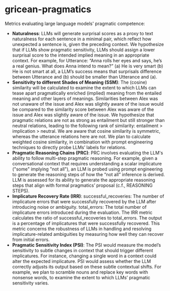 # gricean-pragmatics

Metrics evaluating large language models' pragmatic competence:

- **Naturalness**: LLMs will generate surprisal scores as a proxy to text naturalness for each sentence in a minimal pair, which reflect how unexpected a sentence is, given the preceding context. We hypothesize that if LLMs show pragmatic sensitivity, LLMs should assign a lower surprisal score to the intended implied meaning in an appropriate context. For example, for Utterance: “Anna rolls her eyes and says, he’s a real genius. What does Anna intend to mean?” (a) He is very smart (b) He is not smart at all, a LLM’s success means that surprisals difference between Utterance and (b) should be smaller than Utterance and (a).
- **Sensitivity to different Shades of Meaning (SSM)**: The (cosine) similarity will be calculated to examine the extent to which LLMs can tease apart pragmatically enriched (implied) meaning from the entailed meaning and other layers of meanings. Similarities between Alex was not unaware of the issue and Alex was slightly aware of the issue would be compared to the similarity score between Alex was aware of the issue and Alex was slightly aware of the issue. We hypothesize that pragmatic relations are not as strong as entailment but still stronger than neutral relations, leading to the following rank of similarity: entailment > implication > neutral. We are aware that cosine similarity is symmetric, whereas the utterance relations here are not. We plan to calculate weighted cosine similarity, in combination with prompt engineering techniques to directly probe LLMs’ labels for relations.
- **Pragmatic Reasoning Chains (PRC)**: PRC involves evaluating the LLM's ability to follow multi-step pragmatic reasoning. For example, given a conversational context that requires understanding a scalar implicature ("some" implying "not all"), an LLM is probed using prompt engineering to generate the reasoning steps of how the “not all” inference is derived. LLM is assessed for its ability to generate the appropriate reasoning steps that align with formal pragmatics’ proposal (c.f., REASONING STEPS).
- **Implicature Recovery Rate (IRR)**: successful_recoveries: The number of implicature errors that were successfully recovered by the LLM after introducing noise or ambiguity. total_errors: The total number of implicature errors introduced during the evaluation. The IRR metric calculates the ratio of successful_recoveries to total_errors. The output is a percentage of implicatures that were successfully recovered. This metric concerns the robustness of LLMs in handling and resolving implicature-related ambiguities by measuring how well they can recover from initial errors.
- **Pragmatic Sensitivity Index (PSI)**: The PSI would measure the model’s sensitivity to subtle changes in context that should trigger different implicatures. For instance, changing a single word in a context could alter the expected implicature. PSI would assess whether the LLM correctly adjusts its output based on these subtle contextual shifts. For example, we plan to scramble nouns and replace key words with nonsense words, to examine the extent to which LLMs’ pragmatic sensitivity varies. 
